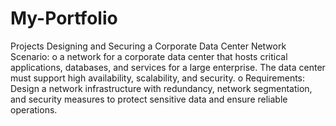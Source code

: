 # My-Portfolio

Projects
Designing and Securing a Corporate Data Center Network 
Scenario: 
o a network for a corporate data center that hosts critical applications, 
databases, and services for a large enterprise. The data center must 
support high availability, scalability, and security. 
o Requirements: Design a network infrastructure with redundancy, 
network segmentation, and security measures to protect sensitive data 
and ensure reliable operations. 
